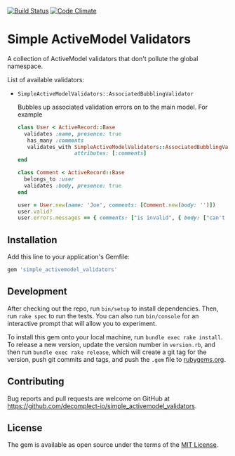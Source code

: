 [![Build Status](https://travis-ci.org/decomplect-io/simple_activemodel_validators.svg)](https://travis-ci.org/decomplect-io/simple_activemodel_validators)
[![Code Climate](https://codeclimate.com/github/decomplect-io/simple_activemodel_validators/badges/gpa.svg)](https://codeclimate.com/github/decomplect-io/simple_activemodel_validators)
# Simple ActiveModel Validators

A collection of ActiveModel validators that don't pollute the global namespace.

List of available validators:

- `SimpleActiveModelValidators::AssociatedBubblingValidator`

  Bubbles up associated validation errors on to the main model.
  For example
  ```ruby
  class User < ActiveRecord::Base
    validates :name, presence: true
     has_many :comments
     validates_with SimpleActiveModelValidators::AssociatedBubblingValidator,
                    attributes: [:comments]
  end

  class Comment < ActiveRecord::Base
    belongs_to :user
    validates :body, presence: true
  end

  user = User.new(name: 'Joe', comments: [Comment.new(body: '')])
  user.valid?
  user.errors.messages == { comments: ["is invalid", { body: ["can't be blank"] }] }
  ```

## Installation

Add this line to your application's Gemfile:

```ruby
gem 'simple_activemodel_validators'
```

## Development

After checking out the repo, run `bin/setup` to install dependencies. Then, run `rake spec` to run the tests. You can also run `bin/console` for an interactive prompt that will allow you to experiment.

To install this gem onto your local machine, run `bundle exec rake install`. To release a new version, update the version number in `version.rb`, and then run `bundle exec rake release`, which will create a git tag for the version, push git commits and tags, and push the `.gem` file to [rubygems.org](https://rubygems.org).

## Contributing

Bug reports and pull requests are welcome on GitHub at https://github.com/decomplect-io/simple_activemodel_validators.

## License

The gem is available as open source under the terms of the [MIT License](http://opensource.org/licenses/MIT).
